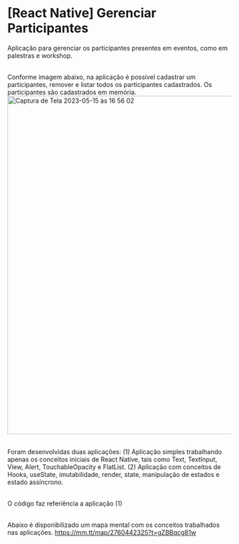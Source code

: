# [React Native] Gerenciar Participantes
Aplicação para gerenciar os participantes presentes em eventos, como em palestras e workshop.

<br>Conforme imagem abaixo, na aplicação é possível cadastrar um participantes, remover e listar todos os participantes cadastrados. 
Os participantes são cadastrados em memória. 
<img width="759" alt="Captura de Tela 2023-05-15 às 16 56 02" src="https://github.com/brunobandeiraf/GerenciarParticipantes_RN/assets/28060530/a17f41fa-0b63-44f7-914e-f39305f7c420">

<br>Foram desenvolvidas duas aplicações: 
(1) Aplicação simples trabalhando apenas os conceitos iniciais de React Native, tais como Text, TextInput, View, Alert, TouchableOpacity e FlatList.
(2) Aplicação com conceitos de Hooks, useState, imutabilidade, render, state, manipulação de estados e estado assíncrono. 

<br>O código faz referiência a aplicação (1)

<br>Abaixo é disponibilizado um mapa mental com os conceitos trabalhados nas aplicações. 
https://mm.tt/map/2760442325?t=gZBBqcg81w


